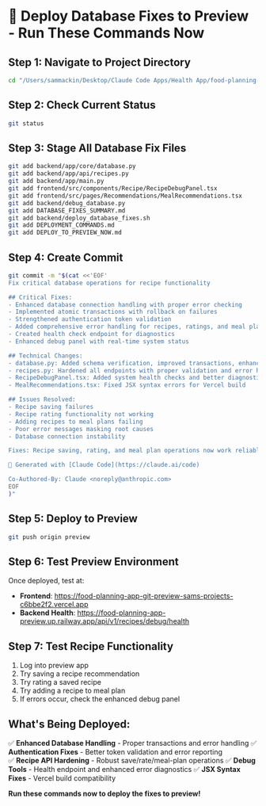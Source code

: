 # 🚀 Deploy Database Fixes to Preview - Run These Commands Now

## Step 1: Navigate to Project Directory
```bash
cd "/Users/sammackin/Desktop/Claude Code Apps/Health App/food-planning-app"
```

## Step 2: Check Current Status
```bash
git status
```

## Step 3: Stage All Database Fix Files
```bash
git add backend/app/core/database.py
git add backend/app/api/recipes.py  
git add backend/app/main.py
git add frontend/src/components/Recipe/RecipeDebugPanel.tsx
git add frontend/src/pages/Recommendations/MealRecommendations.tsx
git add backend/debug_database.py
git add DATABASE_FIXES_SUMMARY.md
git add backend/deploy_database_fixes.sh
git add DEPLOYMENT_COMMANDS.md
git add DEPLOY_TO_PREVIEW_NOW.md
```

## Step 4: Create Commit
```bash
git commit -m "$(cat <<'EOF'
Fix critical database operations for recipe functionality

## Critical Fixes:
- Enhanced database connection handling with proper error checking
- Implemented atomic transactions with rollback on failures  
- Strengthened authentication token validation
- Added comprehensive error handling for recipes, ratings, and meal plans
- Created health check endpoint for diagnostics
- Enhanced debug panel with real-time system status

## Technical Changes:
- database.py: Added schema verification, improved transactions, enhanced connection handling
- recipes.py: Hardened all endpoints with proper validation and error handling
- RecipeDebugPanel.tsx: Added system health checks and better diagnostics
- MealRecommendations.tsx: Fixed JSX syntax errors for Vercel build

## Issues Resolved:
- Recipe saving failures
- Recipe rating functionality not working
- Adding recipes to meal plans failing
- Poor error messages masking root causes
- Database connection instability

Fixes: Recipe saving, rating, and meal plan operations now work reliably

🤖 Generated with [Claude Code](https://claude.ai/code)

Co-Authored-By: Claude <noreply@anthropic.com>
EOF
)"
```

## Step 5: Deploy to Preview
```bash
git push origin preview
```

## Step 6: Test Preview Environment
Once deployed, test at:
- **Frontend**: https://food-planning-app-git-preview-sams-projects-c6bbe2f2.vercel.app
- **Backend Health**: https://food-planning-app-preview.up.railway.app/api/v1/recipes/debug/health

## Step 7: Test Recipe Functionality
1. Log into preview app
2. Try saving a recipe recommendation  
3. Try rating a saved recipe
4. Try adding a recipe to meal plan
5. If errors occur, check the enhanced debug panel

## What's Being Deployed:
✅ **Enhanced Database Handling** - Proper transactions and error handling
✅ **Authentication Fixes** - Better token validation and error reporting  
✅ **Recipe API Hardening** - Robust save/rate/meal-plan operations
✅ **Debug Tools** - Health endpoint and enhanced error diagnostics
✅ **JSX Syntax Fixes** - Vercel build compatibility

**Run these commands now to deploy the fixes to preview!**